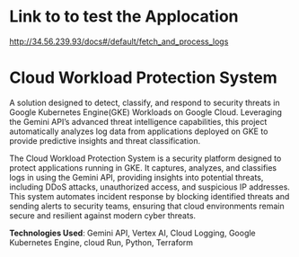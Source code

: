 # Link to to test the Applocation

http://34.56.239.93/docs#/default/fetch_and_process_logs

# Cloud Workload Protection System

A solution designed to detect, classify, and respond to security threats in Google Kubernetes Engine(GKE) Workloads on Google Cloud. Leveraging the Gemini API’s advanced threat intelligence capabilities, this project automatically analyzes log data from applications deployed on GKE to provide predictive insights and threat classification.


The Cloud Workload Protection System is a security platform designed to protect applications running in GKE. It captures, analyzes, and classifies logs in  using the Gemini API, providing insights into potential threats, including DDoS attacks, unauthorized access, and suspicious IP addresses. This system automates incident response by blocking identified threats and sending alerts to security teams, ensuring that cloud environments remain secure and resilient against modern cyber threats.

**Technologies Used**: Gemini API, Vertex AI, Cloud Logging, Google Kubernetes Engine, cloud Run, Python, Terraform
